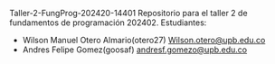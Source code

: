 Taller-2-FungProg-202420-14401
Repositorio para el taller 2 de fundamentos de programación 202402. Estudiantes:
- Wilson Manuel Otero Almario(otero27)
 Wilson.otero@upb.edu.co
- Andres Felipe Gomez(goosaf)
  andresf.gomezo@upb.edu.co
